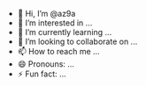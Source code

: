 - 👋 Hi, I’m @az9a
- 👀 I’m interested in ...
- 🌱 I’m currently learning ...
- 💞️
 I’m looking to collaborate on ...
- 📫 How to reach me ...
- 😄 Pronouns: ...
- ⚡ Fun fact: ...

<!---
az9a/az9a is a ✨ special ✨ repository because its `README.md` (this file) appears on your GitHub profile.
You can click the Preview link to take a look at your changes.
--->
